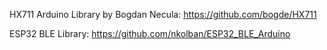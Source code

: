 HX711 Arduino Library by Bogdan Necula: https://github.com/bogde/HX711 

ESP32 BLE Library: https://github.com/nkolban/ESP32_BLE_Arduino
